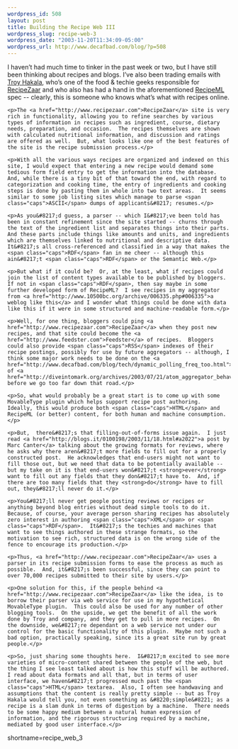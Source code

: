 ```yaml
--- 
wordpress_id: 508
layout: post
title: Building the Recipe Web III
wordpress_slug: recipe-web-3
wordpress_date: "2003-11-20T11:34:09-05:00"
wordpress_url: http://www.decafbad.com/blog/?p=508
---
```

<p>I haven&#8217;t had much time to tinker in the past week or two, but I have still been thinking about recipes and blogs.  I&#8217;ve also been trading emails with <a href="http://www.troyandgay.com/">Troy Hakala</a>, who&#8217;s one of the food &#38; techie geeks responsible for <a href="http://www.recipezaar.com/about/people.zsp">RecipeZaar</a> and who also has had a hand in the aforementioned <a href="http://www.formatdata.com/recipeml/">RecipeML</a> spec -- clearly, this is someone who knows what&#8217;s what with recipes online.</p>

	<p>The <a href="http://www.recipezaar.com">RecipeZaar</a> site is very rich in functionality, allowing you to refine searches by various types of information in recipes such as ingredient, course, dietary needs, preparation, and occasion.  The recipes themselves are shown with calculated nutritional information, and discussion and ratings are offered as well.  But, what looks like one of the best features of the site is the recipe submission process.</p>

	<p>With all the various ways recipes are organized and indexed on this site, I would expect that entering a new recipe would demand some tedious form field entry to get the information into the database.  And, while there is a tiny bit of that toward the end, with regard to categorization and cooking time, the entry of ingredients and cooking steps is done by pasting them in whole into two text areas.  It seems similar to some job listing sites which manage to parse <span class="caps">ASCII</span> dumps of applicants&#8217; resumes.</p>

	<p>As you&#8217;d guess, a parser -- which I&#8217;ve been told has been in constant refinement since the site started -- churns through the text of the ingredient list and separates things into their parts.  And these parts include things like amounts and units, and ingredients which are themselves linked to nutritional and descriptive data.  It&#8217;s all cross-referenced and classified in a way that makes the <span class="caps">RDF</span> fan in me cheer -- although this ain&#8217;t <span class="caps">RDF</span> or the Semantic Web.</p>

	<p>But what if it could be?  Or, at the least, what if recipes could join the list of content types available to be published by bloggers.  If not in <span class="caps">RDF</span>, then say maybe in some further developed form of RecipeML?  I see recipes in my aggregator from <a href="http://www.10500bc.org/archive/006335.php#006335">a weblog like this</a> and I wonder what things could be done with data like this if it were in some structured and machine-readable form.</p>

	<p>Well, for one thing, bloggers could ping <a href="http://www.recipezaar.com">RecipeZaar</a> when they post new recipes, and that site could become the <a href="http://www.feedster.com">Feedster</a> of recipes.  Bloggers could also provide <span class="caps">RSS</span> indexes of their recipe postings, possibly for use by future aggregators -- although, I think some major work needs to be done on the <a href="http://www.decafbad.com/blog/tech/dynamic_polling_freq_too.html">behavior</a> of <a href="http://diveintomark.org/archives/2003/07/21/atom_aggregator_behavior_http_level">aggregators</a> before we go too far down that road.</p>

	<p>So, what would probably be a great start is to come up with some MovableType plugin which helps support recipe post authoring.  Ideally, this would produce both <span class="caps">HTML</span> and RecipeML (or better) content, for both human and machine consumption.</p>

	<p>But,  there&#8217;s that filling-out-of-forms issue again.  I just read <a href="http://blogs.it/0100198/2003/11/18.html#a2022">a post by Marc Canter</a> talking about the growing formats for reviews, where he asks why there aren&#8217;t more fields to fill out for a properly constructed post.  He acknowledges that end-users might not want to fill those out, but we need that data to be potentially available -- but my take on it is that end-users won&#8217;t <strong>ever</strong> want to fill out any fields that they don&#8217;t have to.  And, if there are too many fields that they <strong>do</strong> have to fill out, they&#8217;ll never do it.</p>

	<p>You&#8217;ll never get people posting reviews or recipes or anything beyond blog entries without dead simple tools to do it.  Because, of course, your average person sharing recipes has absolutely zero interest in authoring <span class="caps">XML</span> or <span class="caps">RDF</span>.  It&#8217;s the techies and machines that want to see things authored in these strange formats, so the motivation to see rich, structured data is on the wrong side of the fence to encourage its production.</p>

	<p>Thus, <a href="http://www.recipezaar.com">RecipeZaar</a> uses a parser in its recipe submission forms to ease the process as much as possible.  And, it&#8217;s been successful, since they can point to over 70,000 recipes submitted to their site by users.</p>

	<p>One solution for this, if the people behind <a href="http://www.recipezaar.com">RecipeZaar</a> like the idea, is to borrow their parser via web service for use in my hypothetical MovableType plugin.  This could also be used for any number of other blogging tools.  On the upside, we get the benefit of all the work done by Troy and company, and they get to pull in more recipes.  On the downside, we&#8217;re dependant on a web service not under our control for the basic functionality of this plugin.  Maybe not such a bad option, practically speaking, since its a great site run by great people.</p>

	<p>So, just sharing some thoughts here.  I&#8217;m excited to see more varieties of micro-content shared between the people of the web, but the thing I see least talked about is how this stuff will be authored.  I read about data formats and all that, but in terms of user interface, we haven&#8217;t progressed much past the <span class="caps">HTML</span> textarea.  Also, I often see handwaving and assumptions that the content is really pretty simple -- but as Troy Hakala would tell you, not even something as &#8220;simple&#8221; as a recipe is a slam dunk in terms of digestion by a machine.  There needs to be some happy medium between a natural human expression of information, and the rigorous structuring required by a machine, mediated by good user interface.</p>
<!--more-->
shortname=recipe_web_3
